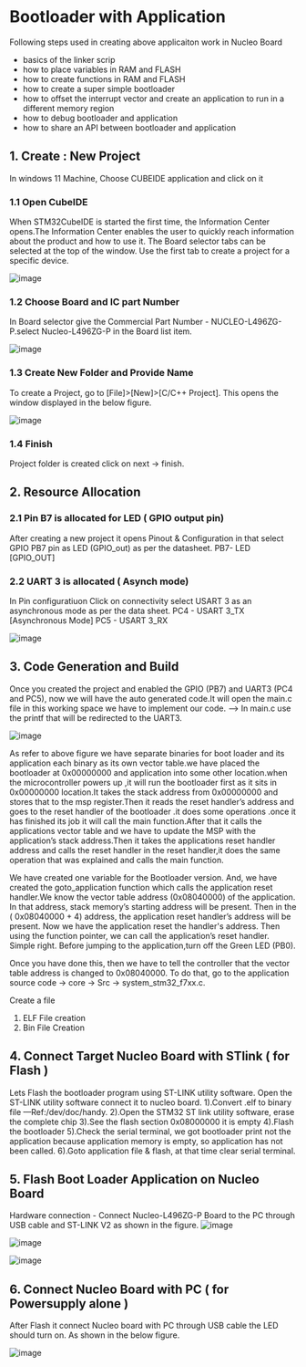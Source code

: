 # Bootloader with Application 

Following steps used in creating above applicaiton work in Nucleo Board

-  basics of the linker scrip
-  how to place variables in RAM and FLASH 
-  how to create functions in RAM and FLASH 
-  how to create a super simple bootloader 
-  how to offset the interrupt vector and create an application to run in a different memory region 
-  how to debug bootloader and application 
-  how to share an API between bootloader and application


## 1. Create : New Project
  In windows 11 Machine,  Choose CUBEIDE application and click on it
  
### 1.1 Open CubeIDE
When STM32CubeIDE is started the first time, the Information Center opens.The Information Center enables the user to quickly reach information about the product and how to use it. The Board selector  tabs can be selected at the top of the window. Use the first tab to create a project for a specific device.

![image](https://github.com/DLinIoTedge/Harpy/assets/144312729/b323e9d6-7997-4d5e-a0d4-6fbbdcaecbda)

###  1.2 Choose Board and IC part Number

In Board selector give the Commercial Part Number - NUCLEO-L496ZG-P.select Nucleo-L496ZG-P in the  Board list item.

  ![image](https://github.com/DLinIoTedge/Harpy/assets/144312729/07b08d01-ff1e-4072-9d2c-38b3687d9dec)
  
###  1.3 Create  New Folder and Provide Name
To create a Project, go to [File]>[New]>[C/C++ Project]. This opens the window displayed in the below figure.

![image](https://github.com/DLinIoTedge/Harpy/assets/144312729/d2a434c8-c47f-406b-80bf-3461c94f6807)

### 1.4 Finish
Project folder is created click on next -> finish.

##  2. Resource Allocation

### 2.1 Pin B7 is allocated for LED ( GPIO output pin)
After creating a new project it opens Pinout & Configuration in that select GPIO PB7 pin as LED (GPIO_out) as per the datasheet.
PB7- LED [GPIO_OUT]

### 2.2 UART 3 is allocated ( Asynch mode)
In Pin configuratiuon Click on connectivity select USART 3 as an asynchronous mode as per the data sheet.
PC4 - USART 3_TX [Asynchronous Mode]
PC5 - USART 3_RX

![image](https://github.com/DLinIoTedge/Harpy/assets/144312729/cb3ae49d-d59c-46a8-9699-1d4839253a49)

## 3. Code Generation and Build
Once you created the project and enabled the GPIO (PB7) and UART3 (PC4 and PC5), now we will have the auto generated code.It will open the main.c file in this working space we have to implement our code.
—> In main.c use the printf that will be redirected to the UART3.

![image](https://github.com/DLinIoTedge/Harpy/assets/144312729/17545e33-d311-4759-a65c-864271655c87)

As refer to above figure we have separate binaries for boot loader and its application each binary as its own vector table.we have placed the bootloader at 0x00000000 and application into some other location.when the microcontroller powers up ,it will run the bootloader first as it sits in 0x00000000 location.It takes the stack address from 0x00000000 and stores that to the msp register.Then it reads the reset handler’s address and goes to the reset handler of the bootloader .it does some operations .once it has finished its job it will call the main function.After that it calls the applications vector table and we have to update the MSP with the application’s stack address.Then it takes the applications reset handler address and calls the reset handler in the reset handler,it does the same operation that was explained and calls the main function.

We have created one variable for the Bootloader version. And, we have created the goto_application function which calls the application reset handler.We know the vector table address (0x08040000) of the application. In that address, stack memory’s starting address will be present. Then in the ( 0x08040000 + 4) address, the application reset handler’s address will be present. Now we have the application reset the handler's address. Then using the function pointer, we can call the application’s reset handler. Simple right. Before jumping to the application,turn off the Green LED (PB0).

Once you have done this, then we have to tell the controller that the vector table address is changed to 0x08040000. To do that, go to the application source code -> core -> Src -> system_stm32_f7xx.c.

Create a file
1. ELF File creation
2. Bin File Creation

## 4.  Connect Target Nucleo Board with STlink ( for Flash )

Lets Flash the bootloader program using ST-LINK utility software. Open the ST-LINK utility software connect it to nucleo board.
1).Convert .elf to binary file  —Ref:/dev/doc/handy.
2).Open the STM32 ST link utility software, erase the complete chip
3).See the flash section 0x08000000 it is empty
4).Flash the bootloader 
5).Check the serial terminal, we got bootloader print not the application because application memory is empty, so application has not been called.
6).Goto application file & flash, at that time clear serial terminal.

## 5.  Flash Boot Loader Application on Nucleo Board

Hardware connection - Connect Nucleo-L496ZG-P Board to the PC through USB cable and ST-LINK V2 as shown in the figure.
![image](https://github.com/DLinIoTedge/Harpy/assets/144312729/2c8a8fc7-17f0-46e1-9c76-a671fcc36106)

![image](https://github.com/DLinIoTedge/Harpy/assets/144312729/20332309-64af-4296-8afb-188c56d3b948)

![image](https://github.com/DLinIoTedge/Harpy/assets/144312729/32048083-c8c1-46cc-ac23-d481a4b361ee)

## 6.  Connect Nucleo Board with PC ( for Powersupply alone )
After Flash it connect Nucleo board with PC through USB cable the LED should turn on. As shown in the below figure.

![image](https://github.com/DLinIoTedge/Harpy/assets/144312729/682e8a06-3fb4-4aa3-aa07-2eb0c7675cfa)

